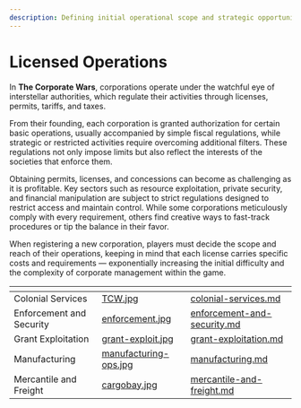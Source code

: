```yaml
---
description: Defining initial operational scope and strategic opportunities.
---
```


# Licensed Operations

In **The Corporate Wars**, corporations operate under the watchful eye of interstellar authorities, which regulate their activities through licenses, permits, tariffs, and taxes.

From their founding, each corporation is granted authorization for certain basic operations, usually accompanied by simple fiscal regulations, while strategic or restricted activities require overcoming additional filters. These regulations not only impose limits but also reflect the interests of the societies that enforce them.

Obtaining permits, licenses, and concessions can become as challenging as it is profitable. Key sectors such as resource exploitation, private security, and financial manipulation are subject to strict regulations designed to restrict access and maintain control. While some corporations meticulously comply with every requirement, others find creative ways to fast-track procedures or tip the balance in their favor.

When registering a new corporation, players must decide the scope and reach of their operations, keeping in mind that each license carries specific costs and requirements — exponentially increasing the initial difficulty and the complexity of corporate management within the game.

<table data-view="cards"><thead><tr><th></th><th data-hidden data-card-cover data-type="files"></th><th data-hidden data-card-target data-type="content-ref"></th></tr></thead><tbody><tr><td>Colonial Services</td><td><a href="../../../.gitbook/assets/TCW.jpg">TCW.jpg</a></td><td><a href="colonial-services.md">colonial-services.md</a></td></tr><tr><td>Enforcement and Security</td><td><a href="../../../.gitbook/assets/enforcement.jpg">enforcement.jpg</a></td><td><a href="enforcement-and-security.md">enforcement-and-security.md</a></td></tr><tr><td>Grant Exploitation</td><td><a href="../../../.gitbook/assets/grant-exploit.jpg">grant-exploit.jpg</a></td><td><a href="grant-exploitation.md">grant-exploitation.md</a></td></tr><tr><td>Manufacturing</td><td><a href="../../../.gitbook/assets/manufacturing-ops.jpg">manufacturing-ops.jpg</a></td><td><a href="manufacturing.md">manufacturing.md</a></td></tr><tr><td>Mercantile and Freight</td><td><a href="../../../.gitbook/assets/cargobay.jpg">cargobay.jpg</a></td><td><a href="mercantile-and-freight.md">mercantile-and-freight.md</a></td></tr></tbody></table>
